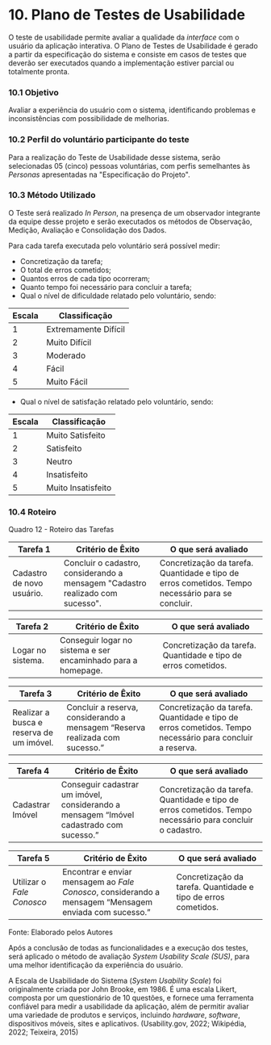 
# 10. Plano de Testes de Usabilidade

O teste de usabilidade permite avaliar a qualidade da _interface_ com o usuário da aplicação interativa. O Plano de Testes de Usabilidade é gerado a partir da especificação do sistema e consiste em casos de testes que deverão ser executados quando a implementação estiver parcial ou totalmente pronta. 


### 10.1 Objetivo

Avaliar a experiência do usuário com o sistema, identificando problemas e inconsistências com possibilidade de melhorias.


### 10.2 Perfil do voluntário participante do teste 

Para a realização do Teste de Usabilidade desse sistema, serão selecionadas 05 (cinco) pessoas voluntárias, com perfis semelhantes às _Personas_ apresentadas na "Especificação do Projeto".


### 10.3 Método Utilizado

O Teste será realizado  _In Person_, na presença de um observador integrante da equipe desse projeto e serão executados os métodos de Observação, Medição, Avaliação e Consolidação dos Dados.

Para cada tarefa executada pelo voluntário será possível medir:

-	Concretização da tarefa;
-	O total de erros cometidos;
-	Quantos erros de cada tipo ocorreram;
-	Quanto tempo foi necessário para concluir a tarefa;
-	Qual o nível de dificuldade relatado pelo voluntário, sendo:

| **Escala** | **Classificação**    |
|------------|----------------------|
| 1          | Extremamente Difícil |
| 2          | Muito Difícil        |
| 3          | Moderado             |
| 4          | Fácil                |
| 5          | Muito Fácil          |

-	Qual o nível de satisfação relatado pelo voluntário, sendo:

| **Escala** | **Classificação**  |
|------------|--------------------|
| 1          | Muito Satisfeito   |
| 2          | Satisfeito         |
| 3          | Neutro             |
| 4          | Insatisfeito       |
| 5          | Muito Insatisfeito |


### 10.4 Roteiro

Quadro 12 - Roteiro das Tarefas

| **Tarefa 1** | **Critério de Êxito** | **O que será avaliado** |
|--------------|--------------------|-------------------------|
|Cadastro de novo usuário. | Concluir o cadastro, considerando a mensagem "Cadastro realizado com sucesso". | Concretização da tarefa. Quantidade e tipo de erros cometidos. Tempo necessário para se concluir. |


| **Tarefa 2** | **Critério de Êxito** | **O que será avaliado** |
|--------------|-----------------------|-------------------------|
|Logar no sistema. | Conseguir logar no sistema e ser encaminhado para a homepage. | Concretização da tarefa. Quantidade e tipo de erros cometidos. |


| **Tarefa 3** | **Critério de Êxito** | **O que será avaliado** |
|--------------|-----------------------|-------------------------|
|Realizar a busca e reserva de um imóvel. | Concluir a reserva, considerando a mensagem “Reserva realizada com sucesso.” | Concretização da tarefa. Quantidade e tipo de erros cometidos. Tempo necessário para concluir a reserva. |


| **Tarefa 4** | **Critério de Êxito** | **O que será avaliado** |
|--------------|-----------------------|-------------------------|
| Cadastrar Imóvel  | Conseguir cadastrar um imóvel, considerando a mensagem “Imóvel cadastrado com sucesso.”  | Concretização da tarefa. Quantidade e tipo de erros cometidos. Tempo necessário para concluir o cadastro.  |


| **Tarefa 5** | **Critério de Êxito** | **O que será avaliado**  |
|--------------|-----------------------|--------------------------|
| Utilizar o _Fale Conosco_ | Encontrar e enviar mensagem ao _Fale Conosco_, considerando a mensagem “Mensagem enviada com sucesso.” | Concretização da tarefa. Quantidade e tipo de erros cometidos. |

Fonte: Elaborado pelos Autores


Após a conclusão de todas as funcionalidades e a execução dos testes, será aplicado o método de avaliação _System Usability Scale (SUS)_, para uma melhor identificação da experiência do usuário.

A Escala de Usabilidade do Sistema (_System Usability Scale_) foi originalmente criada por John Brooke, em 1986. É uma escala Likert, composta por um questionário de 10 questões, e fornece uma ferramenta confiável para medir a usabilidade da aplicação, além de permitir avaliar uma variedade de produtos e serviços, incluindo _hardware_, _software_, dispositivos móveis, sites e aplicativos. (Usability.gov, 2022; Wikipédia, 2022; Teixeira, 2015)





